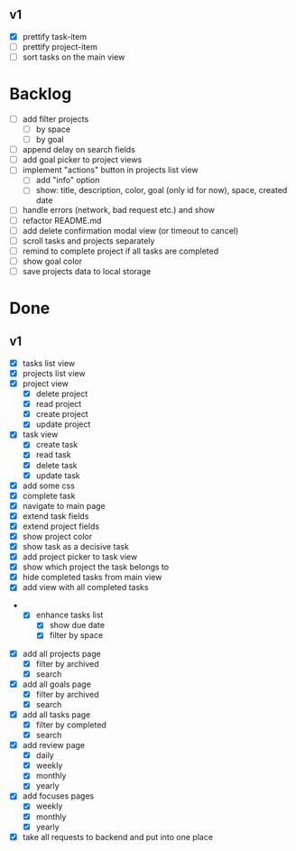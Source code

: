 ## v1
- [x] prettify task-item
- [ ] prettify project-item
- [ ] sort tasks on the main view

# Backlog
- [ ] add filter projects
  - [ ] by space
  - [ ] by goal
- [ ] append delay on search fields
- [ ] add goal picker to project views
- [ ] implement "actions" button in projects list view
	- [ ] add "info" option
	- [ ] show: title, description, color, goal (only id for now), space, created date
- [ ] handle errors (network, bad request etc.) and show
- [ ] refactor README.md
- [ ] add delete confirmation modal view (or timeout to cancel)
- [ ] scroll tasks and projects separately
- [ ] remind to complete project if all tasks are completed
- [ ] show goal color
- [ ] save projects data to local storage

# Done

## v1
- [x] tasks list view
- [x] projects list view
- [x] project view
	- [x] delete project
	- [x] read project
	- [x] create project
	- [x] update project
- [x] task view
	- [x] create task
	- [x] read task
	- [x] delete task
	- [x] update task
- [x] add some css
- [x] complete task
- [x] navigate to main page
- [x] extend task fields
- [x] extend project fields
- [x] show project color
- [x] show task as a decisive task
- [x] add project picker to task view
- [x] show which project the task belongs to
- [x] hide completed tasks from main view
- [x] add view with all completed tasks
- - [x] enhance tasks list
	- [x] show due date
	- [x] filter by space
- [x] add all projects page
  - [x] filter by archived
  - [x] search
- [x] add all goals page
  - [x] filter by archived
  - [x] search
- [x] add all tasks page
  - [x] filter by completed
  - [x] search
- [x] add review page
  - [x] daily
  - [x] weekly
  - [x] monthly
  - [x] yearly
- [x] add focuses pages
  - [x] weekly
  - [x] monthly
  - [x] yearly
- [x] take all requests to backend and put into one place
